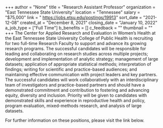 +++
author = "None"
title = "Research Assistant Professor"
organization = "East Tennessee State University"
location = "Tennessee"
salary = "$75,000"
link = " https://jobs.etsu.edu/postings/19913"
sort_date = "2021-12-08"
created_at = "December 8, 2021"
closing_date = "January 10, 2022"
a_job_type = ["Full Time"]
b_benefits = []
c_feedback = ""
thumbnail = ""
+++
The Center for Applied Research and Evaluation in Women’s Health at the East Tennessee State University College of Public Health is recruiting for two full-time Research Faculty to support and advance its growing research programs. The successful candidates will be responsible for leading and collaborating on research studies across multiple projects; development and implementation of analytic strategy; management of large datasets; application of appropriate statistical methods; interpretation of findings; writing for scientific and practice-based audiences; and maintaining effective communication with project leaders and key partners. The successful candidates will work collaboratively with an interdisciplinary team of investigators and practice-based partners and should have a demonstrated commitment and contribution to fostering and advancing equity, diversity and inclusion. Priority will be given to candidates with demonstrated skills and experience in reproductive health and policy, program evaluation, mixed-methods research, and analysis of large datasets. 

For further information on these positions, please visit the link below.